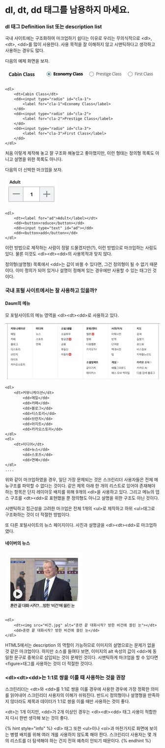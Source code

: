# dl, dt, dd 태그를 남용하지 마세요.

### dl 태그 Definition list 또는 description list

국내 사이트에는 구조화하여 마크업하기 쉽다는 이유로 우리는 무의식적으로 &lt;dl&gt;, &lt;dt&gt;, &lt;dd&gt;를 많이 사용한다.  사용 목적을 잘 이해하지 않고 시맨틱하다고 생각하고 사용하는 경우도 많다.

다음의 예제 화면을 보자.

![](../../.gitbook/assets/image%20%2823%29.png)

```markup
<dl>
    <dt>Cabin Class</dt>
    <dd><input type="radio" id="cla-1">
        <label for="cla-1">Economy Class</label>
    </dd>
    <dd><input type="radio" id="cla-2">
        <label for="cla-2">Prestige Class</label>
    </dd>
    <dd><input type="radio" id="cla-3">
        <label for="cla-3">First Class</label>
    </dd>
</dl>
```

처음 이렇게 제작해 놓고 잘 구조화 해놓았고 좋아했지만, 이런 형태는 정의형 목록도 아니고 설명을 위한 목록도 아니다. 

다음의 더 신박한 마크업을 보자.

![](../../.gitbook/assets/image%20%2855%29.png)

```markup
<dl>
    <dt><label for="ad">Adult</label></dt>
    <dd><button>reduce</button></dd>
    <dd><input type="text" id="ad"></dd>
    <dd><button>add</button></dd>
</dl>
```

이런 방법으로 제작하는 사람이 정말 드물겠지만\(?\), 이런 방법으로 마크업하는 사람도 있다. 물론 이것도 &lt;dl&gt;&lt;dt&gt;&lt;dd&gt;의 사용목적과 맞지 않다.

정의형\(설명형\) 목록에서 &lt;dd&gt;는 값이 바뀔 수 있다면, 그건 정의형이 될 수 없기 때문이다. 이미 정의가 되어 있거나 설명이 정해져 있는 경우에만 사용할 수 있는 태그인 것이다.

### 국내 포털 사이트에서는 잘 사용하고 있을까?

#### Daum의 메뉴

모 포털사이트의 메뉴 영역을 &lt;dl&gt;&lt;dt&gt;&lt;dd&gt;로 사용하고 있다.

![&#xB2E4;&#xC74C; &#xD3EC;&#xD138;&#xC0AC;&#xC774;&#xD2B8;&#xC758; &#xBA54;&#xB274;&#xB97C; dl, dt, dd&#xB85C; &#xC0AC;&#xC6A9; ](../../.gitbook/assets/image%20%2828%29.png)

```markup
<dl>
    <dt>커뮤니케이션</dt>
        <dd>메일</dd>
        <dd>카페</dd>
        <dd>블로그</dd>
        <dd>티스토리</dd>
        <dd>브런치</dd>
        <dd>아지트</dd>
        <dd>카카오스토리</dd>
</dl>
<dl>
    <dt>미디어</dt>
        <dd>뉴스</dd>
        <dd>스포츠</dd>
        <dd>연예</dd>
</dl>
.... 
```

위와 같이 마크업하였을 경우, 일단 가장 문제되는 것은 스크린리더 사용자들은 전체 메뉴구조를 파악할 수 없다는 것이다. 같은 제목 아래 한 개의 리스트로 있어야 존재해야 하는 항목은 단지 레이아웃 배치를 위해 9개의 &lt;dl&gt;을 사용하고 있다.  그리고 메뉴의 뎁스 구조를 &lt;dt&gt;&lt;dd&gt;로 표현했을 뿐 정의형도 아니고 설명을 위한 구조도 아닌 것이다. 

시맨틱하고 접근성을 고려한 마크업은 전체 1개의 &lt;ul&gt;로 제작하고 하위 &lt;ul&gt;태그로 구조화하는 것이 더 적절한 방법이다.

또 다른 포털사이트의 뉴스 페이지이다. 사진과 설명글을 &lt;dl&gt;&lt;dt&gt;&lt;dd&gt;로 마크업하였다.

#### 네이버의 뉴스

![&#xC774;&#xBBF8;&#xC9C0;&#xC640; &#xC774;&#xBBF8;&#xC9C0; &#xC124;&#xBA85;&#xC744; dl, dt, dd](../../.gitbook/assets/image%20%2813%29.png)

```markup
<dl>
    <dt><img src="비건.jpg" alt="훈련 끝 대화시작? 방한 비건에 쏠린 눈"></dt>
    <dd>훈련 끝 대화시작? 방한 비건에 쏠린 눈</dd>
</dl>  
```

HTML5에서는 description 의 역할이 가능하므로 이미지의 설명으로는 문제가 없을 것 같은 마크업이다. 하지만 소스를 들여다 보면, 이미지의 alt 속성의 값이 &lt;dd&gt;에 동일한 문구로 중복으로 삽입되는 것이 문제인 것이다.  시맨틱하게 마크업을 할 수 있다면 &lt;figure&gt;태그를 사용하는 것이 더 적절한 것이다.

### &lt;dl&gt;&lt;dt&gt;&lt;dd&gt;는 1:1로 쌍을 이룰 때 사용하는 것을 권장

스크린리더는 &lt;dt&gt;와 &lt;dd&gt;를 1:1로 쌍을 이룰 경우에 사용한 경우에 가장 정확한 의미를 읽어내어 스크린리더 사용자의 이해가 쉬워진다. 반드시 정의형이나 설명형을 만족하지 않더라도 제목과 데이터가 1:1로 쌍을 이룰 때만 사용하는 것이 좋다.

&lt;dt&gt;는 1개 이지만, &lt;dd&gt;가 2개 이상인 경우는 &lt;dl&gt;&lt;dt&gt;&lt;dd&gt; 태그 사용이 적합한지 다시 한번 생각해 보는 것이 좋다. 

{% hint style="info" %}
&lt;dl&gt; 태그 또한 &lt;ul&gt;이나 &lt;ol&gt;과 마찬가지로 화면에 보이는 병렬 배치를 위해 여러 개를 사용하지 않도록 해야 한다.  스크린리더 사용자는 몇 개의 리스트를 더 탐색해야  하는 건지 전혀 예측이 안되기 때문이다.
{% endhint %}

